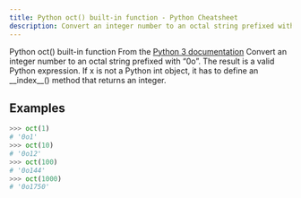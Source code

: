 ```yaml
---
title: Python oct() built-in function - Python Cheatsheet
description: Convert an integer number to an octal string prefixed with “0o”. The result is a valid Python expression. If x is not a Python int object, it has to define an __index__() method that returns an integer.
---
```


<base-title :title="frontmatter.title" :description="frontmatter.description">
Python oct() built-in function
</base-title>

<base-disclaimer>
  <base-disclaimer-title>
    From the <a target="_blank" href="https://docs.python.org/3/library/functions.html#oct">Python 3 documentation</a>
  </base-disclaimer-title>
  <base-disclaimer-content>
   Convert an integer number to an octal string prefixed with “0o”. The result is a valid Python expression. If x is not a Python int object, it has to define an __index__() method that returns an integer.
  </base-disclaimer-content>
</base-disclaimer>

## Examples

```python
>>> oct(1)
# '0o1'
>>> oct(10)
# '0o12'
>>> oct(100)
# '0o144'
>>> oct(1000)
# '0o1750'
```

<!-- remove this tag to start editing this page -->
<empty-section />
<!-- remove this tag to start editing this page -->

